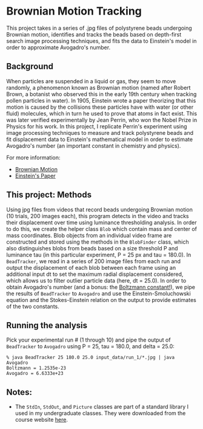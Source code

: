 # Brownian Motion Tracking
This project takes in a series of .jpg files of polystyrene beads undergoing Brownian motion, identifies and tracks the beads based on depth-first search image processing techniques, and fits the data to Einstein's model in order to approximate Avogadro's number.

## Background
When particles are suspended in a liquid or gas, they seem to move randomly, a phenomenon known as Brownian motion (named after Robert Brown, a botanist who observed this in the early 19th century when tracking pollen particles in water). In 1905, Einstein wrote a paper theorizing that this motion is caused by the collisions these particles have with water (or other fluid) molecules, which in turn he used to prove that atoms in fact exist. This was later verified experimentally by Jean Perrin, who won the Nobel Prize in Physics for his work. In this project, I replicate Perrin's experiment using image processing techniques to measure and track polystyrene beads and fit displacement data to Einstein's mathematical model in order to estimate Avogadro's number (an important constant in chemistry and physics). 

For more information: 
* [Brownian Motion](https://en.wikipedia.org/wiki/Brownian_motion)
* [Einstein's Paper](http://www.maths.usyd.edu.au/u/UG/SM/MATH3075/r/Einstein_1905.pdf)

## This project: Methods
Using jpg files from videos that record beads undergoing Brownian motion (10 trials, 200 images each), this program detects in the video and tracks their displacement over time using luminance thresholding analysis. In order to do this, we create the helper class `Blob` which contain mass and center of mass coordinates. Blob objects from an individual video frame are constructed and stored using the methods in the `BlobFinder` class, which also distinguishes blobs from beads based on a size threshold P and luminance tau (in this particular experiment, P = 25 px and tau = 180.0). In `BeadTracker`, we read in a series of 200 image files from each run and output the displacement of each blob between each frame using an additional input dt to set the maximum radial displacement considered, which allows us to filter outlier particle data (here, dt = 25.0). In order to obtain Avogadro's number (and a bonus: the [Boltzmann constant!](https://en.wikipedia.org/wiki/Boltzmann_constant)), we pipe the results of `BeadTracker` to `Avogadro` and use the Einstein-Smoluchowski equation and the Stokes-Einstein relation on the output to provide estimates of the two constants.

## Running the analysis
Pick your experimental run # (1 through 10) and pipe the output of `BeadTracker` to `Avogadro` using P = 25, tau = 180.0, and delta = 25.0:

```
% java BeadTracker 25 180.0 25.0 input_data/run_1/*.jpg | java Avogadro
Boltzmann = 1.2535e-23 
Avogadro = 6.6333e+23
```

## Notes:
* The `StdIn`, `StdOut`, and `Picture` classes are part of a standard library I used in my undergraduate classes. They were downloaded from the course website [here](http://introcs.cs.princeton.edu/java/code/). 
